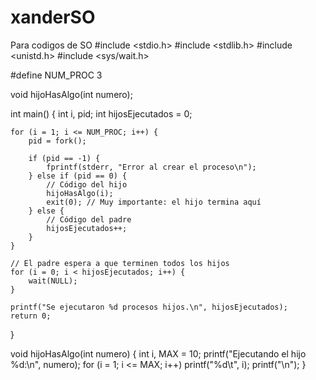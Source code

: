 # xanderSO
Para codigos de SO
#include <stdio.h>
#include <stdlib.h>
#include <unistd.h>
#include <sys/wait.h>

#define NUM_PROC 3

void hijoHasAlgo(int numero);

int main() {
    int i, pid;
    int hijosEjecutados = 0;

    for (i = 1; i <= NUM_PROC; i++) {
        pid = fork();

        if (pid == -1) {
            fprintf(stderr, "Error al crear el proceso\n");
        } else if (pid == 0) {
            // Código del hijo
            hijoHasAlgo(i);
            exit(0); // Muy importante: el hijo termina aquí
        } else {
            // Código del padre
            hijosEjecutados++;
        }
    }

    // El padre espera a que terminen todos los hijos
    for (i = 0; i < hijosEjecutados; i++) {
        wait(NULL);
    }

    printf("Se ejecutaron %d procesos hijos.\n", hijosEjecutados);
    return 0;
}

void hijoHasAlgo(int numero) {
    int i, MAX = 10;
    printf("Ejecutando el hijo %d:\n", numero);
    for (i = 1; i <= MAX; i++)
        printf("%d\t", i);
    printf("\n");
}
